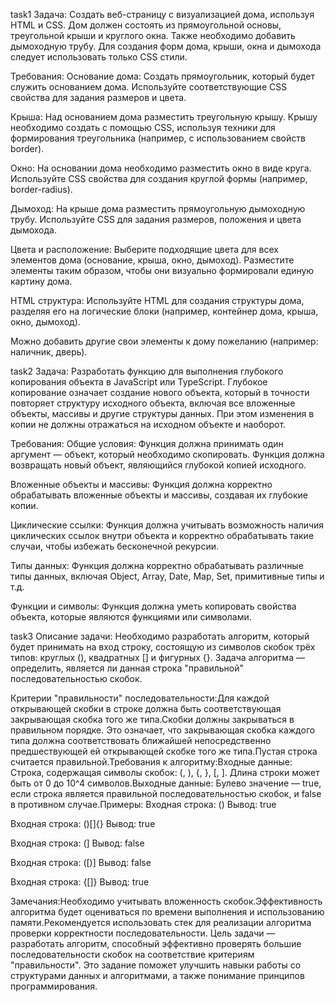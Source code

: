 task1
Задача: Создать веб-страницу с визуализацией дома, используя HTML и CSS. Дом должен состоять из прямоугольной основы, треугольной крыши и круглого окна. Также необходимо добавить дымоходную трубу. Для создания форм дома, крыши, окна и дымохода следует использовать только CSS стили.

Требования:
Основание дома: Создать прямоугольник, который будет служить основанием дома. Используйте соответствующие CSS свойства для задания размеров и цвета.

Крыша: Над основанием дома разместить треугольную крышу. Крышу необходимо создать с помощью CSS, используя техники для формирования треугольника (например, с использованием свойств border).

Окно: На основании дома необходимо разместить окно в виде круга. Используйте CSS свойства для создания круглой формы (например, border-radius).

Дымоход: На крыше дома разместить прямоугольную дымоходную трубу. Используйте CSS для задания размеров, положения и цвета дымохода.

Цвета и расположение: Выберите подходящие цвета для всех элементов дома (основание, крыша, окно, дымоход). Разместите элементы таким образом, чтобы они визуально формировали единую картину дома.

HTML структура: Используйте HTML для создания структуры дома, разделяя его на логические блоки (например, контейнер дома, крыша, окно, дымоход).

Можно добавить другие свои элементы к дому пожеланию (например: наличник, дверь).

task2
Задача: Разработать функцию для выполнения глубокого копирования объекта в JavaScript или TypeScript. Глубокое копирование означает создание нового объекта, который в точности повторяет структуру исходного объекта, включая все вложенные объекты, массивы и другие структуры данных. При этом изменения в копии не должны отражаться на исходном объекте и наоборот.

Требования:
Общие условия: Функция должна принимать один аргумент — объект, который необходимо скопировать. Функция должна возвращать новый объект, являющийся глубокой копией исходного.

Вложенные объекты и массивы: Функция должна корректно обрабатывать вложенные объекты и массивы, создавая их глубокие копии.

Циклические ссылки: Функция должна учитывать возможность наличия циклических ссылок внутри объекта и корректно обрабатывать такие случаи, чтобы избежать бесконечной рекурсии.

Типы данных: Функция должна корректно обрабатывать различные типы данных, включая Object, Array, Date, Map, Set, примитивные типы и т.д.

Функции и символы: Функция должна уметь копировать свойства объекта, которые являются функциями или символами.

task3
Описание задачи:
Необходимо разработать алгоритм, который будет принимать на вход строку, состоящую из символов скобок трёх типов: круглых (), квадратных [] и фигурных {}. Задача алгоритма — определить, является ли данная строка "правильной" последовательностью скобок.

Критерии "правильности" последовательности:Для каждой открывающей скобки в строке должна быть соответствующая закрывающая скобка того же типа.Скобки должны закрываться в правильном порядке. Это означает, что закрывающая скобка каждого типа должна соответствовать ближайшей непосредственно предшествующей ей открывающей скобке того же типа.Пустая строка считается правильной.Требования к алгоритму:Входные данные: Строка, содержащая символы скобок: (, ), {, }, [, ]. Длина строки может быть от 0 до 10^4 символов.Выходные данные: Булево значение — true, если строка является правильной последовательностью скобок, и false в противном случае.Примеры:
Входная строка: () Вывод: true

Входная строка: ()[]{} Вывод: true

Входная строка: (] Вывод: false

Входная строка: ([)] Вывод: false

Входная строка: {[]} Вывод: true

Замечания:Необходимо учитывать вложенность скобок.Эффективность алгоритма будет оцениваться по времени выполнения и использованию памяти.Рекомендуется использовать стек для реализации алгоритма проверки корректности последовательности.
Цель задачи — разработать алгоритм, способный эффективно проверять большие последовательности скобок на соответствие критериям "правильности". Это задание поможет улучшить навыки работы со структурами данных и алгоритмами, а также понимание принципов программирования.
